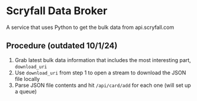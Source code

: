 # Scryfall Data Broker

A service that uses Python to get the bulk data from api.scryfall.com

## Procedure (outdated 10/1/24)
1. Grab latest bulk data information that includes the most interesting part, `download_uri`
2. Use `download_uri` from step 1 to open a stream to download the JSON file locally
3. Parse JSON file contents and hit `/api/card/add` for each one (will set up a queue)

